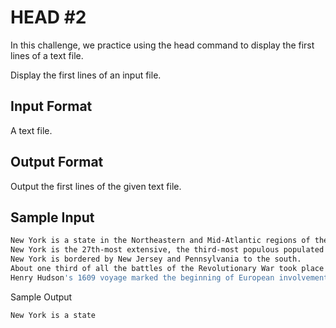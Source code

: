 # HEAD #2
In this challenge, we practice using the head command to display the first  lines of a text file.

Display the first  lines of an input file.
## Input Format

A text file.


## Output Format

Output the first  lines of the given text file.

## Sample Input
```bash
New York is a state in the Northeastern and Mid-Atlantic regions of the United States. 
New York is the 27th-most extensive, the third-most populous populated of the 50 United States. 
New York is bordered by New Jersey and Pennsylvania to the south.
About one third of all the battles of the Revolutionary War took place in New York.
Henry Hudson's 1609 voyage marked the beginning of European involvement with the area.

```
Sample Output
```bash
New York is a state 
```
